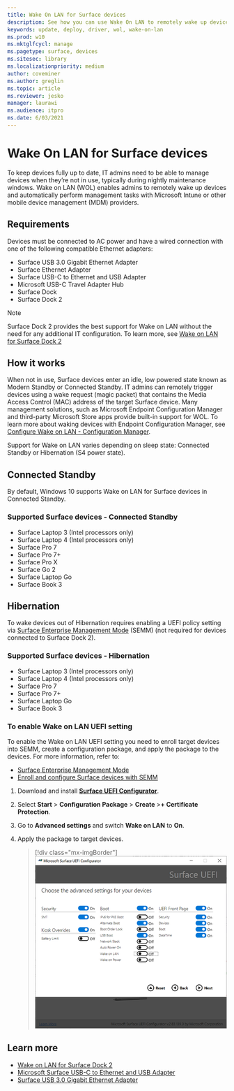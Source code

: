 ```yaml
---
title: Wake On LAN for Surface devices 
description: See how you can use Wake On LAN to remotely wake up devices to perform management tasks automatically.
keywords: update, deploy, driver, wol, wake-on-lan
ms.prod: w10
ms.mktglfcycl: manage
ms.pagetype: surface, devices
ms.sitesec: library
ms.localizationpriority: medium
author: coveminer
ms.author: greglin
ms.topic: article
ms.reviewer: jesko
manager: laurawi
ms.audience: itpro
ms.date: 6/03/2021
---
```


# Wake On LAN for Surface devices

To keep devices fully up to date, IT admins need to be able to manage devices when they’re not in use, typically during nightly maintenance windows. Wake on LAN (WOL) enables admins to remotely wake up devices and automatically perform management tasks with Microsoft Intune or other mobile device management (MDM) providers.

## Requirements

Devices must be connected to AC power and have a wired connection with one of the following compatible Ethernet adapters:

- Surface USB 3.0 Gigabit Ethernet Adapter
- Surface Ethernet Adapter
- Surface USB-C to Ethernet and USB Adapter
- Microsoft USB-C Travel Adapter Hub
- Surface Dock
- Surface Dock 2

> [!NOTE]
> Surface Dock 2 provides the best support for Wake on LAN without the need for any additional IT configuration. To learn more, see [Wake on LAN for Surface Dock 2](wake-on-lan-surface-dock2.md)

## How it works

When not in use, Surface devices enter an idle, low powered state known as Modern Standby or Connected Standby. IT admins can remotely trigger devices using a wake request (magic packet) that contains the Media Access Control (MAC) address of the target Surface device. Many management solutions, such as Microsoft Endpoint Configuration Manager and third-party Microsoft Store apps provide built-in support for WOL. To learn more about waking devices with Endpoint Configuration Manager, see [Configure Wake on LAN - Configuration Manager](https://docs.microsoft.com/mem/configmgr/core/clients/deploy/configure-wake-on-lan).

Support for Wake on LAN varies depending on sleep state:  Connected Standby or Hibernation (S4 power state).

## Connected Standby

By default, Windows 10 supports Wake on LAN for Surface devices in Connected Standby.

### Supported Surface devices - Connected Standby

- Surface Laptop 3 (Intel processors only)
- Surface Laptop 4 (Intel processors only)
- Surface Pro 7
- Surface Pro 7+
- Surface Pro X
- Surface Go 2
- Surface Laptop Go
- Surface Book 3

## Hibernation

To wake devices out of Hibernation requires enabling a UEFI policy setting via [Surface Enterprise Management Mode](surface-enterprise-management-mode.md) (SEMM) (not required for devices connected to Surface Dock 2).

### Supported Surface devices - Hibernation

- Surface Laptop 3 (Intel processors only)
- Surface Laptop 4 (Intel processors only)
- Surface Pro 7
- Surface Pro 7+
- Surface Laptop Go
- Surface Book 3

### To enable Wake on LAN UEFI setting

To enable the Wake on LAN UEFI setting you need to enroll target devices into SEMM, create a configuration package, and apply the package to the devices. For more information, refer to:

- [Surface Enterprise Management Mode](surface-enterprise-management-mode.md)
- [Enroll and configure Surface devices with SEMM](enroll-and-configure-surface-devices-with-semm.md)

1. Download and install [**Surface UEFI Configurator**](https://www.microsoft.com/download/details.aspx?id=46703).
2. Select **Start** > **Configuration Package** > **Create** >**+ Certificate Protection**.
3. Go to **Advanced settings** and switch **Wake on LAN** to **On**.
4. Apply the package to target devices.

    > [!div class="mx-imgBorder"]
    > ![Enable Wake on LAN UEFI policy setting](images/wol-uefi.png)

## Learn more

- [Wake on LAN for Surface Dock 2](wake-on-lan-surface-dock2.md)
- [Microsoft Surface USB-C to Ethernet and USB Adapter](https://www.microsoft.com/p/surface-usb-c-to-ethernet-and-usb-adapter/8wt81cglrblp?)
- [Surface USB 3.0 Gigabit Ethernet Adapter](https://www.microsoft.com/p/surface-usb-30-gigabit-ethernet-adapter/8xn9fqvzbvq0?)
